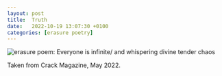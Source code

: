 ```yaml
---
layout: post
title:  Truth
date:   2022-10-19 13:07:30 +0100
categories: [erasure poetry]
---
```


<img src="https://www.davidralphlewis.co.uk/assets/images/articles/2022/truth.jpeg" alt="erasure poem: Everyone is infinite/ and whispering divine tender chaos" title="Not just now, but always." class="responsive"><br>

Taken from Crack Magazine, May 2022.
